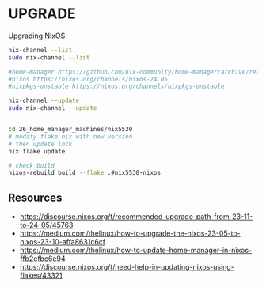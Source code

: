 # UPGRADE

Upgrading NixOS

```sh
nix-channel --list
sudo nix-channel --list

#home-manager https://github.com/nix-community/home-manager/archive/release-24.05.tar.gz
#nixos https://nixos.org/channels/nixos-24.05
#nixpkgs-unstable https://nixos.org/channels/nixpkgs-unstable

nix-channel --update
sudo nix-channel --update


cd 26_home_manager_machines/nix5530
# modify flake.nix with new version
# then update lock
nix flake update  

# check build 
nixos-rebuild build --flake .#nix5530-nixos
```




## Resources

* https://discourse.nixos.org/t/recommended-upgrade-path-from-23-11-to-24-05/45763
* https://medium.com/thelinux/how-to-upgrade-the-nixos-23-05-to-nixos-23-10-affa8631c6cf 
* https://medium.com/thelinux/how-to-update-home-manager-in-nixos-ffb2efbc6e94 
* https://discourse.nixos.org/t/need-help-in-updating-nixos-using-flakes/43321
 